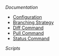 
*Documentation*
- [Configuration](docs/configuration.md)
- [Branching Strategy](docs/branching_strategy.md)
- [Diff Command](docs/diff_command)
- [Pull Command](docs/pull_command.md)
- [Status Command](docs/status_command.md)

*Scripts*